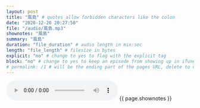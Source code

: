 ```yaml
---
layout: post
title: "風島" # quotes allow forbidden characters like the colon
date: "2020-12-20 20:27:50"
file: "/audio/風島.mp3"
shownotes: "風島"
summary: "風島"
duration: "file_duration" # audio length in min:sec
length: "file_length" # filesize in bytes
explicit: "no" # change to yes to flag with the explicit tag
block: "no" # change to yes to keep an episode from showing up in iTunes
# permalink: /1 # will be the ending part of the pages URL, delete to default to the title
---
```


<audio controls>
<source src="{{site.url}}{{site.baseurl}}{{ page.file }}" type="audio/x-mp3">
Your browser does not support the audio element.
</audio>
{{ page.shownotes }}
